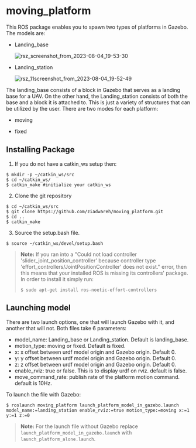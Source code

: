 # moving_platform
This ROS package enables you to spawn two types of platforms in Gazebo. The models are:
* Landing_base

  ![rsz_screenshot_from_2023-08-04_19-53-30](https://github.com/ziadwareh/moving_platform/assets/16977148/2239ef9b-a504-4e6d-8dcc-1448ccb9de80)


  
* Landing_station
  
  ![rsz_11screenshot_from_2023-08-04_19-52-49](https://github.com/ziadwareh/moving_platform/assets/16977148/94d84381-ed2b-4ea9-b5c7-a5ce1f09fb40)

  
The landing_base consists of a block in Gazebo that serves as a landing base for a UAV. On the other hand, the Landing_station consists of both the base and a block it is attached to. This is just a variety of structures that can be utilized by the user. There are two modes for each platform:
* moving
  
* fixed
## Installing Package
1. If you do not have a catkin_ws setup then:
```
$ mkdir -p ~/catkin_ws/src
$ cd ~/catkin_ws/
$ catkin_make #initialize your catkin_ws
```
2. Clone the git repository
```
$ cd ~/catkin_ws/src
$ git clone https://github.com/ziadwareh/moving_platform.git
$ cd ..
$ catkin_make
```
3. Source the setup.bash file.
```
$ source ~/catkin_ws/devel/setup.bash
```
>**Note:** If you ran into a "Could not load controller 'slider_joint_position_controller' because controller type 'effort_controllers/JointPositionController' does not exist." error, then this means that your installed ROS is missing its controllers' package. In order to install it simply run:
>```
>$ sudo apt-get install ros-noetic-effort-controllers
>```
## Launching model
There are two launch options, one that will launch Gazebo with it, and another that will not. Both files take 6 parameters:
* model_name: Landing_base or Landing_station. Default is landing_base.
* motion_type: moving or fixed. Default is fixed.
* x: x offset between urdf model origin and Gazebo origin. Default 0.
* y: y offset between urdf model origin and Gazebo origin. Default 0.
* z: z offset between urdf model origin and Gazebo origin. Default 0.
* enable_rviz: true or false. This is to display urdf on rviz. default is false.
* move_command_rate: publish rate of the platform motion command. default is 10Hz.

To launch the file with Gazebo:
```
$ roslaunch moving_platform launch_platform_model_in_gazebo.launch model_name:=landing_station enable_rviz:=true motion_type:=moving x:=1 y:=1 z:=0
```
> **Note:** For the launch file without Gazebo replace `launch_platform_model_in_gazebo.launch` with `launch_platform_alone.launch`.
